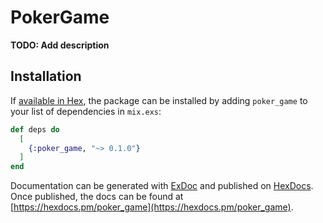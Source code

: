 # PokerGame

**TODO: Add description**

## Installation

If [available in Hex](https://hex.pm/docs/publish), the package can be installed
by adding `poker_game` to your list of dependencies in `mix.exs`:

```elixir
def deps do
  [
    {:poker_game, "~> 0.1.0"}
  ]
end
```

Documentation can be generated with [ExDoc](https://github.com/elixir-lang/ex_doc)
and published on [HexDocs](https://hexdocs.pm). Once published, the docs can
be found at [https://hexdocs.pm/poker_game](https://hexdocs.pm/poker_game).

